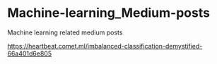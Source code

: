 # Machine-learning_Medium-posts
Machine learning related medium posts

https://heartbeat.comet.ml/imbalanced-classification-demystified-66a401d6e805
